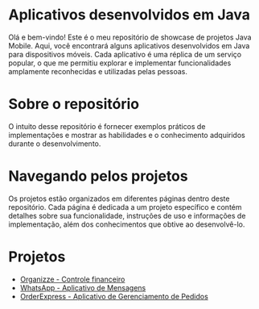 # Aplicativos desenvolvidos em Java

Olá e bem-vindo! Este é o meu repositório de showcase de projetos Java Mobile. Aqui, você encontrará alguns aplicativos desenvolvidos em Java para dispositivos móveis. Cada aplicativo é uma réplica de um serviço popular, o que me permitiu explorar e implementar funcionalidades amplamente reconhecidas e utilizadas pelas pessoas.

# Sobre o repositório

O intuito desse repositório é fornecer exemplos práticos de implementações e mostrar as habilidades e o conhecimento adquiridos durante o desenvolvimento.

# Navegando pelos projetos

Os projetos estão organizados em diferentes páginas dentro deste repositório. Cada página é dedicada a um projeto específico e contém detalhes sobre sua funcionalidade, instruções de uso e informações de implementação, além dos conhecimentos que obtive ao desenvolvê-lo.

# Projetos

- [Organizze - Controle financeiro](https://github.com/gabrieltangerina/ProjetosJavaMobile/blob/main/OrganizzeDocs/organizze.md)
- [WhatsApp - Aplicativo de Mensagens](https://github.com/gabrieltangerina/ProjetosJavaMobile/blob/main/WhatsAppDocs/WhatsApp.md)
- [OrderExpress - Aplicativo de Gerenciamento de Pedidos](https://github.com/gabrieltangerina/ProjetosJavaMobile/blob/main/OrderExpressDocs/OrderExpress.md)


